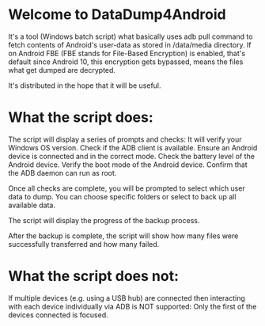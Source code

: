 # Welcome to DataDump4Android

It's a tool (Windows batch script) what basically uses adb pull command to fetch contents of Android's user-data as stored in /data/media directory. If on Android FBE (FBE stands for File-Based Encryption) is enabled, that's default since Android 10, this encryption gets bypassed, means the files what get dumped are decrypted.

It's distributed in the hope that it will be useful.

# What the script does:

The script will display a series of prompts and checks:
It will verify your Windows OS version.
Check if the ADB client is available.
Ensure an Android device is connected and in the correct mode.
Check the battery level of the Android device.
Verify the boot mode of the Android device.
Confirm that the ADB daemon can run as root.

Once all checks are complete, you will be prompted to select which user data to dump.
You can choose specific folders or select to back up all available data.

The script will display the progress of the backup process.

After the backup is complete, the script will show how many files were successfully transferred and how many failed.


# What the script does not:

If multiple devices (e.g. using a USB hub) are connected then interacting with each device individually via ADB is NOT supported: Only the first of the devices connected is focused.

